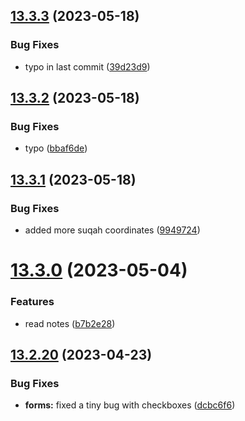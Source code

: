 ## [13.3.3](https://github.com/Torwent/WaspLib/compare/v13.3.2...v13.3.3) (2023-05-18)


### Bug Fixes

* typo in last commit ([39d23d9](https://github.com/Torwent/WaspLib/commit/39d23d9b3fd825ffcd05d6bb3fcf80de15812041))



## [13.3.2](https://github.com/Torwent/WaspLib/compare/v13.3.1...v13.3.2) (2023-05-18)


### Bug Fixes

* typo ([bbaf6de](https://github.com/Torwent/WaspLib/commit/bbaf6de838d18c7e82dbecce944f06b671d01503))



## [13.3.1](https://github.com/Torwent/WaspLib/compare/v13.3.0...v13.3.1) (2023-05-18)


### Bug Fixes

* added more suqah coordinates ([9949724](https://github.com/Torwent/WaspLib/commit/9949724d47f5ee2893aa63ea8a479276fa7de282))



# [13.3.0](https://github.com/Torwent/WaspLib/compare/v13.2.20...v13.3.0) (2023-05-04)


### Features

* read notes ([b7b2e28](https://github.com/Torwent/WaspLib/commit/b7b2e28d908f1841113464b081564b6da28fd7c7))



## [13.2.20](https://github.com/Torwent/WaspLib/compare/v13.2.19...v13.2.20) (2023-04-23)


### Bug Fixes

* **forms:** fixed a tiny bug with checkboxes ([dcbc6f6](https://github.com/Torwent/WaspLib/commit/dcbc6f6633bab35917ca8db43df87d70f654cc2e))



